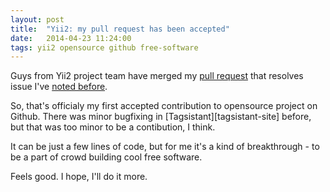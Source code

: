 ```yaml
---
layout: post
title:  "Yii2: my pull request has been accepted"
date:   2014-04-23 11:24:00
tags: yii2 opensource github free-software
---
```


Guys from Yii2 project team have merged my [pull request][pull-request-3164] that resolves issue I've [noted before][issue-3154].

So, that's officialy my first accepted contribution to opensource project on Github. There was minor bugfixing in [Tagsistant][tagsistant-site] before, but that was too minor to be a contibution, I think.

It can be just a few lines of code, but for me it's a kind of breakthrough - to be a part of crowd building cool free software.

Feels good. I hope, I'll do it more.

[pull-request-3164]: https://github.com/yiisoft/yii2/pull/3164
[issue-3154]: https://github.com/yiisoft/yii2/issues/3154
[tagsitatnt-site]: http://tagsistant.net/
